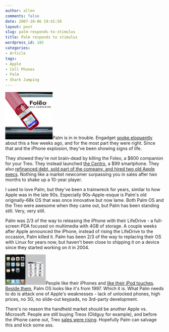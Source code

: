```yaml
---
author: allen
comments: false
date: 2007-10-06 19:41:59
layout: post
slug: palm-responds-to-stimulus
title: Palm responds to stimulus
wordpress_id: 185
categories:
- Article
tags:
- Apple
- Cell Phones
- Palm
- Shark Jumping
---
```


![My lame attempt at a Centro destroying a Foleo.](/images/wp-uploads/2007/10/foleo.jpg)Palm is in in trouble. Engadget [spoke eloquently](http://www.engadget.com/2007/08/21/dear-palm-its-time-for-an-intervention/) about this a few weeks ago, and for the most part they were right. Since that and the iPhone explosion, they've been showing signs of life.

They showed they're not brain-dead by killing the Foleo, a $600 companion for your Treo. They instead launched [the Centro](http://www.palminfocenter.com/news/9505/palm-centro-announced-with-sprint/), a $99 smartphone. They also [refinanced debt, sold part of the company, and hired two old Apple execs](http://www.appleinsider.com/articles/07/09/12/palm_signs_on_former_apple_heads_in_private_equity_deal.html). Nothing like a market newcomer surpassing you in sales after two months to shake up a 10-year player.

I used to love Palm, but they've been a trainwreck for years, similar to how Apple was in the late 90s. Especially 90s-Apple-esque is Palm's old originally-68k OS that was once innovative but now lame. Both Palm OS and the Treo were awesome when they came out, but Palm has been standing still. Very, very still.

Palm was 2/3 of the way to releasing the iPhone with their LifeDrive - a full-screen PDA focused on multimedia with 4GB of storage. A couple weeks after Apple announced the iPhone, instead of rising the LifeDrive to the occasion, Palm killed it. Palm has been 2/3 of the way to replacing their OS with Linux for years now, but haven't been close to shipping it on a device since they started working on it in 2004.

[![An iPhone and a Treo’s home screens to pixel-scale.](/images/wp-uploads/2007/10/iphone-treo.thumbnail.jpg)](/images/wp-uploads/2007/10/iphone-treo.jpg)People like their iPhones and [like their iPod touches](http://warpedvisions.org/2007/09/25/a-quick-ipod-touch-review/). [Beside them](/images/wp-uploads/2007/10/iphone-treo.jpg), Palm OS looks like it's from 1997. Which it is. What Palm needs to do is attack one of Apple's weaknesses - lack of unlocked phones, high prices, no 3G, no slide-out keypads, no 3rd-party development.

There's no reason the handheld market should be another Apple vs. Microsoft. People are still buying Treos (Oldguy for example), and before the iPhone came out, Treo [sales were rising](http://mytreo.net/archives/2007/06/palm-investor-relations-conference-call-recap-treo-sales-up.html). Hopefully Palm can salvage this and kick some ass.
